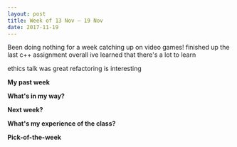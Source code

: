 ```yaml
---
layout: post
title: Week of 13 Nov – 19 Nov
date: 2017-11-19
---
```


Been doing nothing for a week
    catching up on video games!
finished up the last c++ assignment
    overall ive learned that there's a lot to learn

ethics talk was great
refactoring is interesting


**My past week**


**What's in my way?**


**Next week?**


**What's my experience of the class?**


**Pick-of-the-week**

